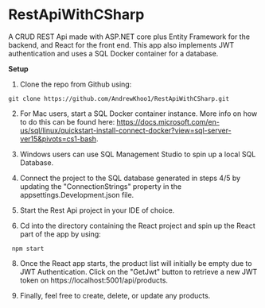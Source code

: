 # RestApiWithCSharp
A CRUD REST Api made with ASP.NET core plus Entity Framework for the backend, and React for the front end. This app also implements JWT authentication and uses a SQL Docker container for a database.

**Setup**

1. Clone the repo from Github using:

```
git clone https://github.com/AndrewKhoo1/RestApiWithCSharp.git
```

2. For Mac users, start a SQL Docker container instance. More info on how to do this can be found here: https://docs.microsoft.com/en-us/sql/linux/quickstart-install-connect-docker?view=sql-server-ver15&pivots=cs1-bash.

4. Windows users can use SQL Management Studio to spin up a local SQL Database.

5. Connect the project to the SQL database generated in steps 4/5 by updating the "ConnectionStrings" property in the appsettings.Development.json file.

6. Start the Rest Api project in your IDE of choice.

7. Cd into the directory containing the React project and spin up the React part of the app by using:

```
 npm start
```
    
8. Once the React app starts, the product list will initially be empty due to JWT Authentication. Click on the "GetJwt" button to retrieve a new JWT token on https://localhost:5001/api/products.

9. Finally, feel free to create, delete, or update any products.


